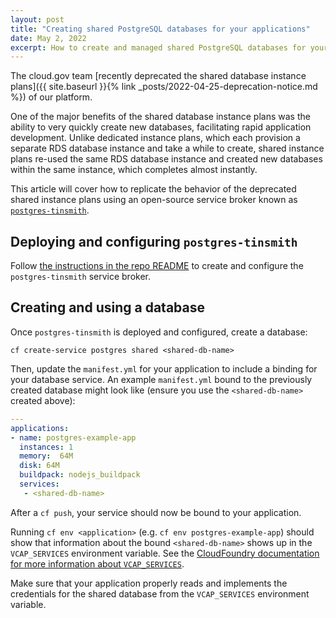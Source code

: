 ```yaml
---
layout: post
title: "Creating shared PostgreSQL databases for your applications"
date: May 2, 2022
excerpt: How to create and managed shared PostgreSQL databases for your applications
---
```


The cloud.gov team [recently deprecated the shared database instance plans]({{ site.baseurl }}{% link _posts/2022-04-25-deprecation-notice.md %}) of our platform.

One of the major benefits of the shared database instance plans was the ability to very quickly create new
databases, facilitating rapid application development. Unlike dedicated instance plans, which each provision a
separate RDS database instance and take a while to create, shared instance plans re-used the same RDS database instance and created new databases within the same instance, which completes almost instantly.

This article will cover how to replicate the behavior of the deprecated shared instance plans using an 
open-source service broker known as [`postgres-tinsmith`](https://github.com/markdboyd/cf-postgres-tinsmith).

## Deploying and configuring `postgres-tinsmith`

Follow [the instructions in the repo README](https://github.com/markdboyd/cf-postgres-tinsmith) to create and configure the `postgres-tinsmith` service broker.

## Creating and using a database

Once `postgres-tinsmith` is deployed and configured, create a database:

```shell
cf create-service postgres shared <shared-db-name>
```

Then, update the `manifest.yml` for your application to include a binding for your database service. An 
example `manifest.yml` bound to the previously created database might look like (ensure you use the `<shared-db-name>` created above):

```yaml
---
applications:
- name: postgres-example-app
  instances: 1
  memory:  64M
  disk: 64M
  buildpack: nodejs_buildpack 
  services:
   - <shared-db-name>
```

After a `cf push`, your service should now be bound to your application. 

Running `cf env <application>` (e.g. `cf env postgres-example-app`) should show that information about the 
bound `<shared-db-name>` shows up in the `VCAP_SERVICES` environment variable. See the [CloudFoundry 
documentation for more information about `VCAP_SERVICES`](https://docs.cloudfoundry.org/devguide/deploy-apps/environment-variable.html#VCAP-SERVICES).

Make sure that your application properly reads and implements the credentials for the shared database from 
the `VCAP_SERVICES` environment variable.
